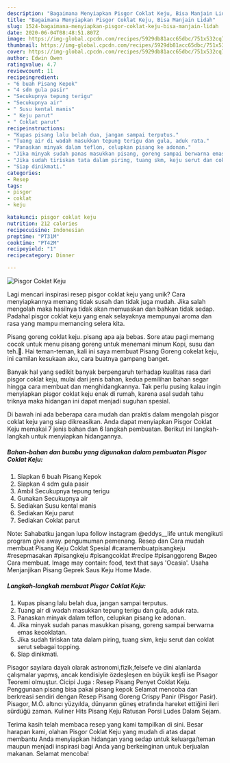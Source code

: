 ```yaml
---
description: "Bagaimana Menyiapkan Pisgor Coklat Keju, Bisa Manjain Lidah"
title: "Bagaimana Menyiapkan Pisgor Coklat Keju, Bisa Manjain Lidah"
slug: 1524-bagaimana-menyiapkan-pisgor-coklat-keju-bisa-manjain-lidah
date: 2020-06-04T08:48:51.807Z
image: https://img-global.cpcdn.com/recipes/5929db81acc65dbc/751x532cq70/pisgor-coklat-keju-foto-resep-utama.jpg
thumbnail: https://img-global.cpcdn.com/recipes/5929db81acc65dbc/751x532cq70/pisgor-coklat-keju-foto-resep-utama.jpg
cover: https://img-global.cpcdn.com/recipes/5929db81acc65dbc/751x532cq70/pisgor-coklat-keju-foto-resep-utama.jpg
author: Edwin Owen
ratingvalue: 4.7
reviewcount: 11
recipeingredient:
- "6 buah Pisang Kepok"
- "4 sdm gula pasir"
- "Secukupnya tepung terigu"
- "Secukupnya air"
- " Susu kental manis"
- " Keju parut"
- " Coklat parut"
recipeinstructions:
- "Kupas pisang lalu belah dua, jangan sampai terputus."
- "Tuang air di wadah masukkan tepung terigu dan gula, aduk rata."
- "Panaskan minyak dalam teflon, celupkan pisang ke adonan."
- "Jika minyak sudah panas masukkan pisang, goreng sampai berwarna emas kecoklatan."
- "Jika sudah tiriskan tata dalam piring, tuang skm, keju serut dan coklat serut sebagai topping."
- "Siap dinikmati."
categories:
- Resep
tags:
- pisgor
- coklat
- keju

katakunci: pisgor coklat keju 
nutrition: 212 calories
recipecuisine: Indonesian
preptime: "PT31M"
cooktime: "PT42M"
recipeyield: "1"
recipecategory: Dinner

---
```



![Pisgor Coklat Keju](https://img-global.cpcdn.com/recipes/5929db81acc65dbc/751x532cq70/pisgor-coklat-keju-foto-resep-utama.jpg)

Lagi mencari inspirasi resep pisgor coklat keju yang unik? Cara menyiapkannya memang tidak susah dan tidak juga mudah. Jika salah mengolah maka hasilnya tidak akan memuaskan dan bahkan tidak sedap. Padahal pisgor coklat keju yang enak selayaknya mempunyai aroma dan rasa yang mampu memancing selera kita.

Pisang goreng coklat keju. pisang apa aja bebas. Sore atau pagi memang cocok untuk menu pisang goreng untuk menemani minum Kopi, susu dan teh.🍌. Hai teman-teman, kali ini saya membuat Pisang Goreng cokelat keju, ini camilan kesukaan aku, cara buatnya gampang banget.

Banyak hal yang sedikit banyak berpengaruh terhadap kualitas rasa dari pisgor coklat keju, mulai dari jenis bahan, kedua pemilihan bahan segar hingga cara membuat dan menghidangkannya. Tak perlu pusing kalau ingin menyiapkan pisgor coklat keju enak di rumah, karena asal sudah tahu triknya maka hidangan ini dapat menjadi suguhan spesial.


Di bawah ini ada beberapa cara mudah dan praktis dalam mengolah pisgor coklat keju yang siap dikreasikan. Anda dapat menyiapkan Pisgor Coklat Keju memakai 7 jenis bahan dan 6 langkah pembuatan. Berikut ini langkah-langkah untuk menyiapkan hidangannya.

<!--inarticleads1-->

##### Bahan-bahan dan bumbu yang digunakan dalam pembuatan Pisgor Coklat Keju:

1. Siapkan 6 buah Pisang Kepok
1. Siapkan 4 sdm gula pasir
1. Ambil Secukupnya tepung terigu
1. Gunakan Secukupnya air
1. Sediakan  Susu kental manis
1. Sediakan  Keju parut
1. Sediakan  Coklat parut


Note: Sahabatku jangan lupa follow instagram @eddys__life untuk mengikuti program give away. pengumuman pemenang. Resep dan Cara mudah membuat Pisang Keju Coklat Spesial #caramembuatpisangkeju #resepmasakan #pisangkeju #pisangcoklat #recipe #pisanggoreng Видео Cara membuat. Image may contain: food, text that says &#39;Ocasia&#39;. Usaha Menjanjikan Pisang Geprek Saus Keju Home Made. 

<!--inarticleads2-->

##### Langkah-langkah membuat Pisgor Coklat Keju:

1. Kupas pisang lalu belah dua, jangan sampai terputus.
1. Tuang air di wadah masukkan tepung terigu dan gula, aduk rata.
1. Panaskan minyak dalam teflon, celupkan pisang ke adonan.
1. Jika minyak sudah panas masukkan pisang, goreng sampai berwarna emas kecoklatan.
1. Jika sudah tiriskan tata dalam piring, tuang skm, keju serut dan coklat serut sebagai topping.
1. Siap dinikmati.


Pisagor sayılara dayalı olarak astronomi,fizik,felsefe ve dini alanlarda çalışmalar yapmış, ancak kendisiyle özdeşleşen en büyük keşfi ise Pisagor Teoremi olmuştur. Cicipi Juga : Resep Pisang Penyet Coklat Keju. Penggunaan pisang bisa pakai pisang kepok Selamat mencoba dan berkreasi sendiri dengan Resep Pisang Goreng Crispy Panir (Pisgor Pasir). Pisagor, M.Ö. altıncı yüzyılda, dünyanın güneş etrafında hareket ettiğini ileri sürdüğü zaman. Kuliner Hits Pisang Keju Ratusan Porsi Ludes Dalam Sejam. 

Terima kasih telah membaca resep yang kami tampilkan di sini. Besar harapan kami, olahan Pisgor Coklat Keju yang mudah di atas dapat membantu Anda menyiapkan hidangan yang sedap untuk keluarga/teman maupun menjadi inspirasi bagi Anda yang berkeinginan untuk berjualan makanan. Selamat mencoba!
